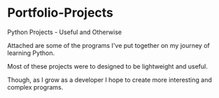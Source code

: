 # Portfolio-Projects
Python Projects - Useful and Otherwise

Attached are some of the programs I've put together on my journey of learning Python.

Most of these projects were to designed to be lightweight and useful. 

Though, as I grow as a developer I hope to create more interesting and complex programs.
